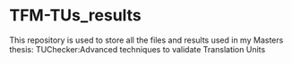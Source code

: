 # TFM-TUs_results
This repository is used to store all the files and results used in my Masters thesis: TUChecker:Advanced techniques to validate Translation Units 
